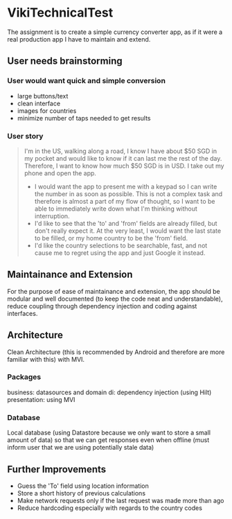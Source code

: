 # VikiTechnicalTest
The assignment is to create a simple currency converter app, as if it were a real production app I have to maintain and extend.

## User needs brainstorming
### User would want quick and simple conversion
- large buttons/text
- clean interface
- images for countries
- minimize number of taps needed to get results

### User story
>I'm in the US, walking along a road, I know I have about $50 SGD in my pocket and would like to know if it can last me the rest of the day. Therefore, I want to know how much $50 SGD is in USD. I take out my phone and open the app. 
> - I would want the app to present me with a keypad so I can write the number in as soon as possible. This is not a complex task and therefore is almost a part of my flow of thought, so I want to be able to immediately write down what I'm thinking without interruption.
> - I'd like to see that the 'to' and 'from' fields are already filled, but don't really expect it. At the very least, I would want the last state to be filled, or my home country to be the 'from' field.
> - I'd like the country selections to be searchable, fast, and not cause me to regret using the app and just Google it instead.

## Maintainance and Extension
For the purpose of ease of maintainance and extension, the app should be modular and well documented (to keep the code neat and understandable), reduce coupling through dependency injection and coding against interfaces.

## Architecture
Clean Architecture (this is recommended by Android and therefore are more familiar with this) with MVI.

### Packages
business: datasources and domain
di: dependency injection (using Hilt)
presentation: using MVI

### Database
Local database (using Datastore because we only want to store a small amount of data) so that we can get responses even when offline (must inform user that we are using potentially stale data)

## Further Improvements
- Guess the 'To' field using location information
- Store a short history of previous calculations
- Make network requests only if the last request was made more than <time interval> ago
- Reduce hardcoding especially with regards to the country codes
